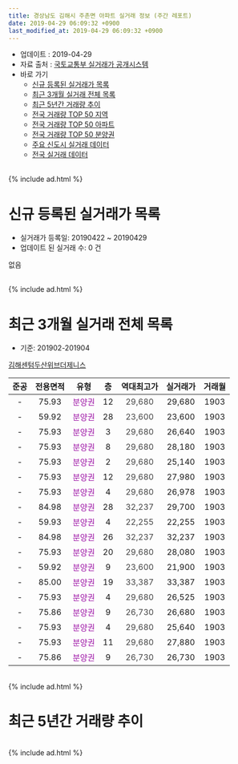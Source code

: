 ```yaml
---
title: 경상남도 김해시 주촌면 아파트 실거래 정보 (주간 레포트)
date: 2019-04-29 06:09:32 +0900
last_modified_at: 2019-04-29 06:09:32 +0900
---
```


* 업데이트 : 2019-04-29
* 자료 출처 : [국토교통부 실거래가 공개시스템](http://rt.molit.go.kr)
* 바로 가기
    * [신규 등록된 실거래가 목록](#신규-등록된-실거래가-목록)
    * [최근 3개월 실거래 전체 목록](#최근-3개월-실거래-전체-목록)
    * [최근 5년간 거래량 추이](#최근-5년간-거래량-추이)
    * [전국 거래량 TOP 50 지역](https://inasie.github.io/apt-trade-info/최근-3개월-전국에서-가장-거래가-많이-발생한-지역)
    * [전국 거래량 TOP 50 아파트](https://inasie.github.io/apt-trade-info/최근-3개월-전국에서-가장-거래가-많이-발생한-아파트)
    * [전국 거래량 TOP 50 분양권](https://inasie.github.io/apt-trade-info/최근-3개월-전국에서-가장-거래가-많이-발생한-분양권)
    * [주요 신도시 실거래 데이터](https://inasie.github.io/apt-trade-info/주요-신도시)
    * [전국 실거래 데이터](https://inasie.github.io/apt-trade-info/전국)
<br>
{% include ad.html %}
<br>

# 신규 등록된 실거래가 목록
* 실거래가 등록일: 20190422 ~ 20190429
* 업데이트 된 실거래 수: 0 건

없음

<br>
{% include ad.html %}
<br>

# 최근 3개월 실거래 전체 목록
* 기준: 201902-201904


[김해센텀두산위브더제니스](https://search.naver.com/search.naver?query=%EA%B2%BD%EC%83%81%EB%82%A8%EB%8F%84+%EA%B9%80%ED%95%B4%EC%8B%9C+%EC%A3%BC%EC%B4%8C%EB%A9%B4+%EA%B9%80%ED%95%B4%EC%84%BC%ED%85%80%EB%91%90%EC%82%B0%EC%9C%84%EB%B8%8C%EB%8D%94%EC%A0%9C%EB%8B%88%EC%8A%A4)

|준공|전용면적|유형|층|역대최고가|실거래가|거래월|
|:---:|:---:|:---:|:---:|:---:|:---:|:---:|
|-|75.93|<span style="color:#9C11A5">분양권</span>|12|<span style="color:#444444">29,680</span>|29,680|1903|
|-|59.92|<span style="color:#9C11A5">분양권</span>|28|<span style="color:#444444">23,600</span>|23,600|1903|
|-|75.93|<span style="color:#9C11A5">분양권</span>|3|<span style="color:#444444">29,680</span>|26,640|1903|
|-|75.93|<span style="color:#9C11A5">분양권</span>|8|<span style="color:#444444">29,680</span>|28,180|1903|
|-|75.93|<span style="color:#9C11A5">분양권</span>|2|<span style="color:#444444">29,680</span>|25,140|1903|
|-|75.93|<span style="color:#9C11A5">분양권</span>|12|<span style="color:#444444">29,680</span>|27,980|1903|
|-|75.93|<span style="color:#9C11A5">분양권</span>|4|<span style="color:#444444">29,680</span>|26,978|1903|
|-|84.98|<span style="color:#9C11A5">분양권</span>|28|<span style="color:#444444">32,237</span>|29,700|1903|
|-|59.93|<span style="color:#9C11A5">분양권</span>|4|<span style="color:#444444">22,255</span>|22,255|1903|
|-|84.98|<span style="color:#9C11A5">분양권</span>|26|<span style="color:#444444">32,237</span>|32,237|1903|
|-|75.93|<span style="color:#9C11A5">분양권</span>|20|<span style="color:#444444">29,680</span>|28,080|1903|
|-|59.92|<span style="color:#9C11A5">분양권</span>|9|<span style="color:#444444">23,600</span>|21,900|1903|
|-|85.00|<span style="color:#9C11A5">분양권</span>|19|<span style="color:#444444">33,387</span>|33,387|1903|
|-|75.93|<span style="color:#9C11A5">분양권</span>|4|<span style="color:#444444">29,680</span>|26,525|1903|
|-|75.86|<span style="color:#9C11A5">분양권</span>|9|<span style="color:#444444">26,730</span>|26,680|1903|
|-|75.93|<span style="color:#9C11A5">분양권</span>|4|<span style="color:#444444">29,680</span>|25,640|1903|
|-|75.93|<span style="color:#9C11A5">분양권</span>|11|<span style="color:#444444">29,680</span>|27,880|1903|
|-|75.86|<span style="color:#9C11A5">분양권</span>|9|<span style="color:#444444">26,730</span>|26,730|1903|


<br>
{% include ad.html %}
<br>

# 최근 5년간 거래량 추이


<div style="width:100%;">
    <canvas id="deal_progress" height="200"></canvas>
</div>

<script>
new Chart(document.getElementById("deal_progress"), {
    type: 'line',
    data: {
        labels: ['201404','201405','201406','201407','201408','201409','201410','201411','201412','201501','201502','201503','201504','201505','201506','201507','201508','201509','201510','201511','201512','201601','201602','201603','201604','201605','201606','201607','201608','201609','201610','201611','201612','201701','201702','201703','201704','201705','201706','201707','201708','201709','201710','201711','201712','201801','201802','201803','201804','201805','201806','201807','201808','201809','201810','201811','201812','201901','201902','201903','201904'],
        datasets: [{
            label: '매매',
            pointRadius: 1,
            data: [0, 0, 0, 0, 0, 0, 0, 0, 0, 0, 0, 0, 0, 0, 0, 0, 0, 0, 0, 0, 0, 0, 0, 0, 0, 0, 0, 0, 0, 0, 0, 0, 0, 0, 0, 0, 0, 0, 0, 0, 0, 0, 0, 0, 0, 0, 0, 0, 0, 0, 0, 0, 0, 0, 0, 0, 0, 0, 0, 18, 0],
            borderColor: "rgba(255, 201, 14, 1)",
            backgroundColor: "rgba(255, 201, 14, 0.5)",
            fill: false,
            lineTension: 0
        },{
            label: '전월세',
            pointRadius: 1,
            data: [0, 0, 0, 0, 0, 0, 0, 0, 0, 0, 0, 0, 0, 0, 0, 0, 0, 0, 0, 0, 0, 0, 0, 0, 0, 0, 0, 0, 0, 0, 0, 0, 0, 0, 0, 0, 0, 0, 0, 0, 0, 0, 0, 0, 0, 0, 0, 0, 0, 0, 0, 0, 0, 0, 0, 0, 0, 0, 0, 0, 0],
            borderColor: "rgba(0, 141, 185, 1)",
            backgroundColor: "rgba(0, 141, 185, 0.5)",
            fill: false,
            lineTension: 0
        }
        ]
    },
    options: {
        responsive: true,
        title: {
            display: false
        },
        tooltips: {
            mode: 'index',
            intersect: false
        },
        hover: {
            mode: 'nearest',
            intersect: true
        },
        scales: {
            xAxes: [{
                display: true,
                scaleLabel: {
                    display: true,
                    labelString: '년/월'
                }
            }],
            yAxes: [{
                display: true,
                ticks: {
                    suggestedMin: 0,
                },
                scaleLabel: {
                    display: true,
                    labelString: '실거래 수'
                }
            }]
        }
    }
});

</script>


<br>
{% include ad.html %}
<br>

